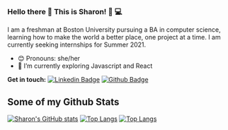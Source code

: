 ### Hello there 👋 This is Sharon! :woman: :computer:

I am a freshman at Boston University pursuing a BA in computer science, learning how to make the world a better place, one project at a time. I am currently seeking internships for Summer 2021. 

- :blush: Pronouns: she/her
- 🔭 I’m currently exploring Javascript and React

**Get in touch:**
[![Linkedin Badge](https://img.shields.io/badge/-sharonzou1-0072b1?style=flat&logo=Linkedin&logoColor=white&link=https://www.linkedin.com/in/sharonzou1/)](https://www.linkedin.com/in/sharonzou1/) [![Github Badge](https://img.shields.io/badge/-szou00-grey?style=flat&logo=github&logoColor=white&link=https://github.com/szou00/)](https://github.com/szou00) 

## Some of my Github Stats
[![Sharon's GitHub stats](https://github-readme-stats.vercel.app/api?username=szou00)](https://github.com/szou00/github-readme-stats)
[![Top Langs](https://github-readme-stats.vercel.app/api/top-langs/?username=szou00)](https://github.com/szou00/github-readme-stats)
[![Top Langs](https://github-readme-stats.vercel.app/api/top-langs/?username=szou00&langs_count=8)](https://github.com/szou00/github-readme-stats)

<!--
**szou00/szou00** is a ✨ _special_ ✨ repository because its `README.md` (this file) appears on your GitHub profile.

Here are some ideas to get you started:

- 🔭 I’m currently working on ...
- 🌱 I’m currently learning ...
- 👯 I’m looking to collaborate on ...
- 🤔 I’m looking for help with ...
- 💬 Ask me about ...
- 📫 How to reach me: ...
- 😄 Pronouns: ...
- ⚡ Fun fact: ...
-->
